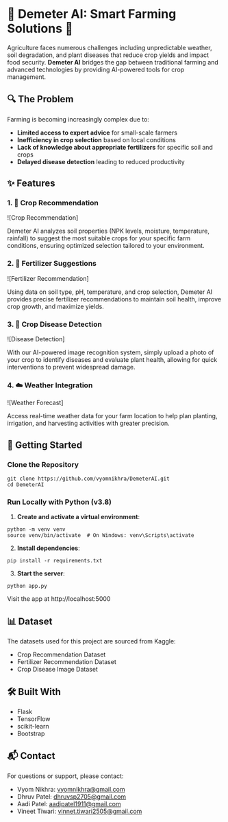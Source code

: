 # 🌱 Demeter AI: Smart Farming Solutions 🚜

Agriculture faces numerous challenges including unpredictable weather, soil degradation, and plant diseases that reduce crop yields and impact food security. **Demeter AI** bridges the gap between traditional farming and advanced technologies by providing AI-powered tools for crop management.

## 🔍 The Problem

Farming is becoming increasingly complex due to:
* **Limited access to expert advice** for small-scale farmers
* **Inefficiency in crop selection** based on local conditions
* **Lack of knowledge about appropriate fertilizers** for specific soil and crops
* **Delayed disease detection** leading to reduced productivity

## ✨ Features

### 1. 🌾 Crop Recommendation
![Crop Recommendation]

Demeter AI analyzes soil properties (NPK levels, moisture, temperature, rainfall) to suggest the most suitable crops for your specific farm conditions, ensuring optimized selection tailored to your environment.

### 2. 🧪 Fertilizer Suggestions
![Fertilizer Recommendation]

Using data on soil type, pH, temperature, and crop selection, Demeter AI provides precise fertilizer recommendations to maintain soil health, improve crop growth, and maximize yields.

### 3. 🔬 Crop Disease Detection
![Disease Detection]

With our AI-powered image recognition system, simply upload a photo of your crop to identify diseases and evaluate plant health, allowing for quick interventions to prevent widespread damage.

### 4. ☁️ Weather Integration
![Weather Forecast]

Access real-time weather data for your farm location to help plan planting, irrigation, and harvesting activities with greater precision.

## 🚀 Getting Started

### Clone the Repository

```
git clone https://github.com/vyomnikhra/DemeterAI.git
cd DemeterAI
```

### Run Locally with Python (v3.8)

1. **Create and activate a virtual environment**:
```
python -m venv venv
source venv/bin/activate  # On Windows: venv\Scripts\activate
```

2. **Install dependencies**:
```
pip install -r requirements.txt
```

3. **Start the server**:
```
python app.py
```

Visit the app at http://localhost:5000

## 📊 Dataset

The datasets used for this project are sourced from Kaggle:
* Crop Recommendation Dataset
* Fertilizer Recommendation Dataset
* Crop Disease Image Dataset

## 🛠️ Built With
* Flask
* TensorFlow
* scikit-learn
* Bootstrap

## 📬 Contact

For questions or support, please contact:
- Vyom Nikhra: vyomnikhra@gmail.com
- Dhruv Patel: dhruvsp2705@gmail.com
- Aadi Patel: aadipatel1911@gmail.com
- Vineet Tiwari: vinnet.tiwari2505@gmail.com
